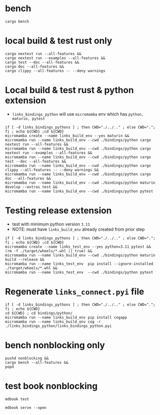 # bench
```shell
cargo bench
```

# local build & test rust only
```shell
cargo nextest run --all-features &&
cargo nextest run --examples --all-features &&
cargo test --doc --all-features &&
cargo doc --all-features &&
cargo clippy --all-features -- --deny warnings
```

# Local build & test rust & python extension
* `links_bindings_python` will use `micromamba` env which has `python, maturin, pytest`
```shell
if [ -d links_bindings_pythons ] ; then CWD="./../.." ; else CWD="."; fi ; echo ${CWD} ;cd ${CWD}
micromamba create --name links_build_env --yes maturin &&
micromamba run --name links_build_env --cwd ./bindings/python cargo nextest run --all-features &&
micromamba run --name links_build_env --cwd ./bindings/python cargo nextest run --examples --all-features && 
micromamba run --name links_build_env --cwd ./bindings/python cargo test --doc --all-features &&
micromamba run --name links_build_env --cwd ./bindings/python cargo clippy --all-features -- --deny warnings &&
micromamba run --name links_build_env --cwd ./bindings/python cargo doc --all-features &&
micromamba run --name links_build_env --cwd ./bindings/python maturin develop --extras test &&
micromamba run --name links_build_env --cwd ./bindings/python pytest
```

# Testing release extension
* test with minimum python version `3.11`
* NOTE: must have `links_build_env` already created from prior step
```shell
if [ -d links_bindings_pythons ] ; then CWD="./../.." ; else CWD="."; fi ; echo ${CWD} ;cd ${CWD}
micromamba create --name links_test_env --yes python=3.11 pytest &&
(rm -f ./target/wheels/*.whl || true) &&
micromamba run --name links_build_env --cwd ./bindings/python maturin build --release &&
micromamba run --name links_test_env  pip install --ignore-installed ./target/wheels/*.whl &&
micromamba run --name links_test_env  --cwd ./bindings/python pytest
```


# Regenerate `links_connect.pyi` file
```shell    
if [ -d links_bindings_pythons ] ; then CWD="./../.." ; else CWD="."; fi ; echo ${CWD}
cd ${CWD} ; cd bindings/python/
micromamba run --name links_build_env pip install cogapp
micromamba run --name links_build_env cog -r ./links_bindings_python/links_bindings_python.pyi
```

# bench nonblocking only 
```shell
pushd nonblocking &&
cargo bench --all-features &&
popd
```

# test book nonblocking
```shell
mdbook test
```
```shell
mdbook serve --open
```
